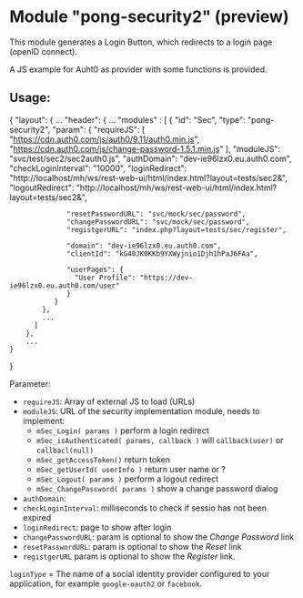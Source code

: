 # Module "pong-security2" (preview)
This module generates a Login Button, which redirects to a login page (openID connect). 

A JS example for Auht0 as provider with some functions is provided.

## Usage:

  {
    "layout": {
      ...
        "header": {
          ...
          "modules" : [ 
             { "id": "Sec", "type": "pong-security2", 
               "param": { 
                  "requireJS": [ 
                    "https://cdn.auth0.com/js/auth0/9.11/auth0.min.js",
                    "https://cdn.auth0.com/js/change-password-1.5.1.min.js" 
                  ],
                  "moduleJS": "svc/test/sec2/sec2auth0.js",
                  "authDomain": "dev-ie96lzx0.eu.auth0.com",
                  "checkLoginInterval": "10000",
                  "loginRedirect": "http://localhost/mh/ws/rest-web-ui/html/index.html?layout=tests/sec2&",
                  "logoutRedirect": "http://localhost/mh/ws/rest-web-ui/html/index.html?layout=tests/sec2&",
                  
                  "resetPasswordURL": "svc/mock/sec/password",
                  "changePasswordURL": "svc/mock/sec/password",
                  "registgerURL": "index.php?layout=tests/sec/register",
                  
                  "domain": "dev-ie96lzx0.eu.auth0.com",
                  "clientId": "kG40JK0KKb9YXWyjnio1Djh1hPaJ6FAa",
                  
                  "userPages": {
                    "User Profile": "https://dev-ie96lzx0.eu.auth0.com/user"
                  }
               } 
            },
            ...
          ] 
        },
        ...
    }
  }

Parameter:
* `requireJS`: Array of external JS to load (URLs)
* `moduleJS`: URL of the security implementation module, needs to implement:
  * `mSec_Login( params )` perform a login redirect
  * `mSec_isAuthenticated( params, callback )` will `callback(user)` or `callbacl(null)`
  * `mSec_getAccessToken()` return token
  * `mSec_getUserId( userInfo )` return user name or ?
  * `mSec_Logout( params )` perform a logout redirect
  * `mSec_ChangePassword( params )` show a change password dialog
* `authDomain`: 
* `checkLoginInterval`: milliseconds to check if sessio has not been expired
* `loginRedirect`: page to show after login
* `changePasswordURL`: param is optional to show the _Change Password_ link
* `resetPasswordURL`: param is optional to show the _Reset_ link
* `registgerURL` param is optional to show the _Register_ link.

`loginType` = The name of a social identity provider configured to your application, for example `google-oauth2` or `facebook`. 

